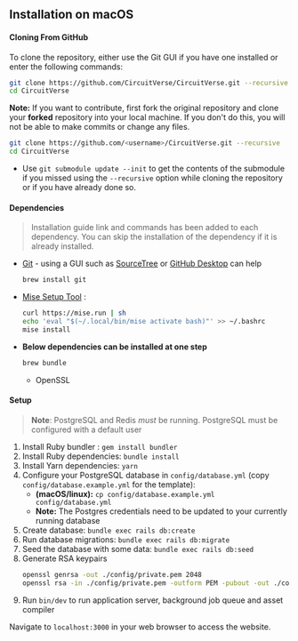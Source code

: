 ## Installation on macOS

#### Cloning From GitHub
To clone the repository, either use the Git GUI if you have one installed or enter the following commands:
```sh
git clone https://github.com/CircuitVerse/CircuitVerse.git --recursive
cd CircuitVerse
```

**Note:** If you want to contribute, first fork the original repository and clone your **forked** repository into your local machine. If you don't do this, you will not be able to make commits or change any files.
```sh
git clone https://github.com/<username>/CircuitVerse.git --recursive
cd CircuitVerse
```

- Use `git submodule update --init` to get the contents of the submodule if you missed using the `--recursive` option while cloning the repository or if you have already done so.

#### Dependencies
> Installation guide link and commands has been added to each dependency. You can skip the installation of the dependency if it is already installed.
- [Git](https://git-scm.com/) - using a GUI such as [SourceTree](https://www.sourcetreeapp.com/) or [GitHub Desktop](https://desktop.github.com/) can help
     ```bash
     brew install git
     ```
- [Mise Setup Tool](https://mise.jdx.dev/) :  
     ```bash
     curl https://mise.run | sh
     echo 'eval "$(~/.local/bin/mise activate bash)"' >> ~/.bashrc
     mise install
     ``` 

- **Below dependencies can be installed at one step**
     ```bash
     brew bundle
     ```
     - OpenSSL


#### Setup
> **Note**: PostgreSQL and Redis *must* be running. PostgreSQL must be configured with a default user

1. Install Ruby bundler : `gem install bundler`
2. Install Ruby dependencies: `bundle install`
3. Install Yarn dependencies: `yarn`
4. Configure your PostgreSQL database in `config/database.yml` (copy `config/database.example.yml` for the template): 
     * **(macOS/linux):** `cp config/database.example.yml config/database.yml`
     * **Note:** The Postgres credentials need to be updated to your currently running database
5. Create database: `bundle exec rails db:create`
6. Run database migrations: `bundle exec rails db:migrate`
7. Seed the database with some data: `bundle exec rails db:seed`
8. Generate RSA keypairs
     ```bash
     openssl genrsa -out ./config/private.pem 2048
     openssl rsa -in ./config/private.pem -outform PEM -pubout -out ./config/public.pem
     ```
9. Run `bin/dev` to run application server, background job queue and asset compiler

Navigate to `localhost:3000` in your web browser to access the website.
